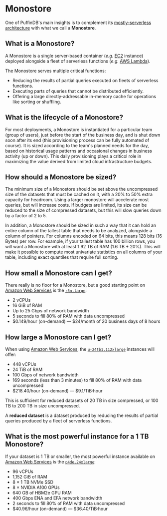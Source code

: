 # Monostore

One of PuffinDB's main insights is to complement its [mostly-serverless architecture](Architecture.md) with what we call a **Monostore**.

## What is a Monostore?
A Monostore is a single server-based container (*e.g.* [EC2](https://aws.amazon.com/ec2/) instance) deployed alongside a fleet of serverless functions (*e.g.* [AWS Lambda](https://aws.amazon.com/lambda/)).

The Monostore serves multiple critical functions:

- Reducing the results of partial queries executed on fleets of serverless functions.
- Executing parts of queries that cannot be distributed efficiently.
- Offering a large directly-addressable in-memory cache for operations like sorting or shuffling.

## What is the lifecycle of a Monostore?
For most deployments, a Monostore is instantiated for a particular team (group of users), just before the start of the business day, and is shut down soon after its end (this provisioning process can be fully automated of course). It is sized according to the team's planned needs for the day, based on historical usage patterns and occasional changes in business activity (up or down). This daily provisioning plays a criticol role in maximizing the value derived from limited cloud infrastructure budgets.

## How should a Monostore be sized?
The minimum size of a Monostore should be set above the uncompressed size of the datasets that must be cached on it, with a 20% to 50% extra capacity for headroom. Using a larger monostore will accelerate most queries, but will increase costs. If budgets are limited, its size can be reduced to the size of compressed datasets, but this will slow queries down by a factor of 2 to 5.

In addition, a Monostore should be sized in such a way that it can hold an entire column of the tallest table that needs to be analyzed, alongside a column of pointers. For columns encoded on 64 bits, this means 128 bits (16 Bytes) per row. For example, if your tallest table has 100 billion rows, you will want a Monostore with at least 1.92 TB of RAM (1.6 TB + 20%). This will make it possible to compute most univariate statistics on all columns of your table, including exact quantiles that require full sorting.

## How small a Monostore can I get?
There really is no floor for a Monostore, but a good starting point on [Amazon Web Services](https://aws.amazon.com/) is the [`r5n.large`](https://aws.amazon.com/ec2/instance-types/r5/):
- 2 vCPUs
- 16 GiB of RAM
- Up to 25 Gbps of network bandwidth
- 5 seconds to fill 80% of RAM with data uncompressed
- $0.149/hour (on-demand) — $24/month of 20 business days of 8 hours

## How large a Monostore can I get?
When using [Amazon Web Services](https://aws.amazon.com/), the [`u-24tb1.112xlarge`](https://aws.amazon.com/ec2/instance-types/high-memory/) instances will offer: 
- 448 vCPUs
- 24 TiB of RAM
- 100 Gbps of network bandwidth
- 169 seconds (less than 3 minutes) to fill 80% of RAM with data uncompressed
- $218.40/hour (on-demand) — $9.1/TiB·hour

This is sufficient for reduced datasets of 20 TB in size compressed, or 100 TB to 200 TB in size uncompressed.

A **reduced dataset** is a dataset produced by reducing the results of partial queries produced by a fleet of serverless functions.

## What is the most powerful instance for a 1 TB Monostore?
If your dataset is 1 TB or smaller, the most powerful instance available on [Amazon Web Services](https://aws.amazon.com/) is the [`p4de.24xlarge`](https://aws.amazon.com/ec2/instance-types/p4/):
- 96 vCPUs
- 1,152 GiB of RAM
- 8 × 1 TB NVMe SSD
- 8 × NVIDIA A100 GPUs
- 640 GB of HBM2e GPU RAM
- 400 Gbps ENA and EFA network bandwidth
- 2 seconds to fill 80% of RAM with data uncompressed
- $40.96/hour (on-demand) — $36.40/TiB·hour
